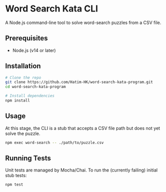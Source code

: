 # Word Search Kata CLI

A Node.js command-line tool to solve word-search puzzles from a CSV file.

## Prerequisites

* Node.js (v14 or later)

## Installation

```bash
# Clone the repo
git clone https://github.com/Hatim-HK/word-search-kata-program.git
cd word-search-kata-program

# Install dependencies
npm install
```

## Usage

At this stage, the CLI is a stub that accepts a CSV file path but does not yet solve the puzzle.

```bash
npm exec word-search -- ./path/to/puzzle.csv
```

## Running Tests

Unit tests are managed by Mocha/Chai. To run the (currently failing) initial stub tests:

```bash
npm test
```
